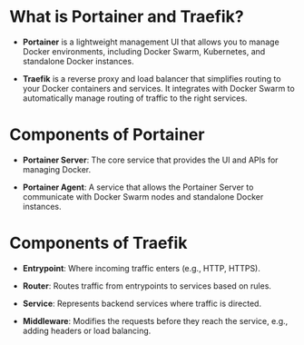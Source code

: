 # **What is Portainer and Traefik?**
- **Portainer** is a lightweight management UI that allows you to manage Docker environments, including Docker Swarm, Kubernetes, and standalone Docker instances.

- **Traefik** is a reverse proxy and load balancer that simplifies routing to your Docker containers and services. It integrates with Docker Swarm to automatically manage routing of traffic to the right services.


#  Components of Portainer

- **Portainer Server**: The core service that provides the UI and APIs for managing Docker.

- **Portainer Agent**: A service that allows the Portainer Server to communicate with Docker Swarm nodes and standalone Docker instances.

# Components of Traefik

- **Entrypoint**: Where incoming traffic enters (e.g., HTTP, HTTPS).

- **Router**: Routes traffic from entrypoints to services based on rules.

- **Service**: Represents backend services where traffic is directed.

- **Middleware**: Modifies the requests before they reach the service, e.g., adding headers or load balancing.
<!--stackedit_data:
eyJoaXN0b3J5IjpbMzEwMTkzMjE5XX0=
-->